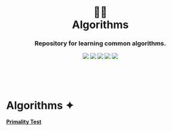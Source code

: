 <h1 align="center">👨‍💻<br>Algorithms</h1>

<h3 align="center">
  <b>Repository for learning common algorithms.
</h3>

<div align="center">
  <p>
    	<img src="https://img.shields.io/badge/C-%2300599C.svg?style=flat&logo=c&logoColor=white"/>
      <img src="https://img.shields.io/badge/C++-%2300599C.svg?style=flat&logo=c%2B%2B&logoColor=white"/>
      <img src="https://img.shields.io/badge/Python-3670A0?style=flat&logo=python&logoColor=ffdd54"/>
      <img src="https://img.shields.io/badge/GO-%2300ADD8.svg?style=flat&logo=go&logoColor=white"/>
      <img src="https://img.shields.io/badge/JavaScript-%23323330.svg?style=flat&logo=javascript&logoColor=%23F7DF1E"/>
  </p>
</div>
<br/><br/><br/>

# Algorithms ✦
[Primality Test](https://github.com/dox-dev/algorithms/tree/main/primality%20test)
